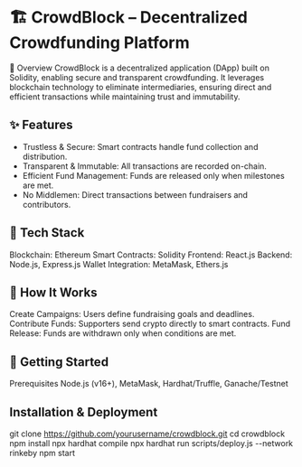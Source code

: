 # 🏗️ CrowdBlock – Decentralized Crowdfunding Platform
📌 Overview
CrowdBlock is a decentralized application (DApp) built on Solidity, enabling secure and transparent crowdfunding. It leverages blockchain technology to eliminate intermediaries, ensuring direct and efficient transactions while maintaining trust and immutability.

## ✨ Features
- Trustless & Secure: Smart contracts handle fund collection and distribution.
- Transparent & Immutable: All transactions are recorded on-chain.
- Efficient Fund Management: Funds are released only when milestones are met.
- No Middlemen: Direct transactions between fundraisers and contributors.

## 🔧 Tech Stack
Blockchain: Ethereum
Smart Contracts: Solidity
Frontend: React.js
Backend: Node.js, Express.js
Wallet Integration: MetaMask, Ethers.js

## 🚀 How It Works
Create Campaigns: Users define fundraising goals and deadlines.
Contribute Funds: Supporters send crypto directly to smart contracts.
Fund Release: Funds are withdrawn only when conditions are met.

## 📖 Getting Started
Prerequisites
Node.js (v16+), MetaMask, Hardhat/Truffle, Ganache/Testnet

## Installation & Deployment
git clone https://github.com/yourusername/crowdblock.git
cd crowdblock
npm install
npx hardhat compile
npx hardhat run scripts/deploy.js --network rinkeby
npm start
